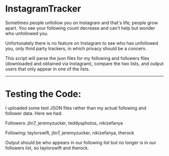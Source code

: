 # InstagramTracker

Sometimes people unfollow you on Instagram and that's life; people grow apart.  You see your following count decrease and can't help but wonder who unfollowed you.

Unfortunately there is no feature on Instagram to see who has unfollowed you, only third party trackers, in which privacy should be a concern.

This script will parse the json files for my following and followers files (downloaded and obtained via instagram), compare the two lists, and output users that only appear in one of the lists.

---------------
# Testing the Code:

I uploaded some test JSON files rather than my actual following and follower data.  Here we had:

Followers: jlin7, jeremyzucker, teddysphotos, nikizefanya

Following: taylorswift, jlin7, jeremyzucker, nikizefanya, therock

Output should be who appears in our following list but no longer is in our followers list, so taylorswift and therock.
